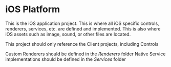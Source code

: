 ﻿# iOS Platform

This is the iOS application project. This is where all iOS specific controls, renderers, services, etc. are defined and implemented.
This is also where iOS assets such as image, sound, or other files are located.

This project should only reference the Client projects, including Controls

Custom Renderers should be defined in the *Renderers* folder
Native Service implementations should be defined in the *Services* folder